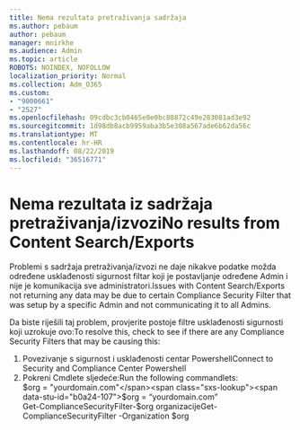 ```yaml
---
title: Nema rezultata pretraživanja sadržaja
ms.author: pebaum
author: pebaum
manager: mnirkhe
ms.audience: Admin
ms.topic: article
ROBOTS: NOINDEX, NOFOLLOW
localization_priority: Normal
ms.collection: Adm_O365
ms.custom:
- "9000661"
- "2527"
ms.openlocfilehash: 09cdbc3cb0465e0e0bc08872c49e283081ad3e92
ms.sourcegitcommit: 1d98db8acb9959aba3b5e308a567ade6b62da56c
ms.translationtype: MT
ms.contentlocale: hr-HR
ms.lasthandoff: 08/22/2019
ms.locfileid: "36516771"
---
```

# <a name="no-results-from-content-searchexports"></a><span data-ttu-id="b0a24-102">Nema rezultata iz sadržaja pretraživanja/izvozi</span><span class="sxs-lookup"><span data-stu-id="b0a24-102">No results from Content Search/Exports</span></span>

<span data-ttu-id="b0a24-103">Problemi s sadržaja pretraživanja/izvozi ne daje nikakve podatke možda određene usklađenosti sigurnost filtar koji je postavljanje određene Admin i nije je komunikacija sve administratori.</span><span class="sxs-lookup"><span data-stu-id="b0a24-103">Issues with Content Search/Exports not returning any data may be due to certain Compliance Security Filter that was setup by a specific Admin and not communicating it to all Admins.</span></span>

<span data-ttu-id="b0a24-104">Da biste riješili taj problem, provjerite postoje filtre usklađenosti sigurnosti koji uzrokuje ovo:</span><span class="sxs-lookup"><span data-stu-id="b0a24-104">To resolve this, check to see if there are any Compliance Security Filters that may be causing this:</span></span>
1. <span data-ttu-id="b0a24-105">Povezivanje s sigurnost i usklađenosti centar Powershell</span><span class="sxs-lookup"><span data-stu-id="b0a24-105">Connect to Security and Compliance Center Powershell</span></span>
2. <span data-ttu-id="b0a24-106">Pokreni Cmdlete sljedeće:</span><span class="sxs-lookup"><span data-stu-id="b0a24-106">Run the following commandlets:</span></span>
<br><span data-ttu-id="b0a24-107">$org = "yourdomain.com"</span><span class="sxs-lookup"><span data-stu-id="b0a24-107">$org = “yourdomain.com”</span></span>
<br><span data-ttu-id="b0a24-108">Get-ComplianceSecurityFilter-$org organizacije</span><span class="sxs-lookup"><span data-stu-id="b0a24-108">Get-ComplianceSecurityFilter -Organization $org</span></span>